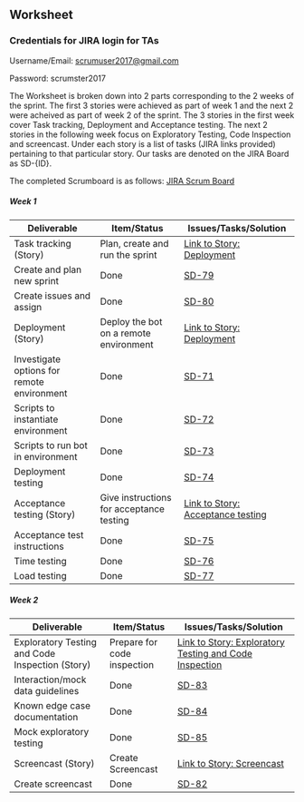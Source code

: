 ## Worksheet

### Credentials for JIRA login for TAs
Username/Email: scrumuser2017@gmail.com

Password: scrumster2017

The Worksheet is broken down into 2 parts corresponding to the 2 weeks of the sprint. The first 3 stories were achieved as part of week 1 and the next 2 were acheived as part of week 2 of the sprint. The 3 stories in the first week cover Task tracking, Deployment and Acceptance testing. The next 2 stories in the following week focus on Exploratory Testing, Code Inspection and screencast. Under each story is a list of tasks (JIRA links provided) pertaining to that particular story. Our tasks are denoted on the JIRA Board as SD-{ID}.

The completed Scrumboard is as follows: [JIRA Scrum Board]()

##### Week 1

| Deliverable   | Item/Status   |  Issues/Tasks/Solution
| ------------- | ------------  |  ------------
| Task tracking (Story)      | Plan, create and run the sprint          | [Link to Story: Deployment](https://scrumster.atlassian.net/browse/SD-78)
| Create and plan new sprint    | Done             |   [SD-79](https://scrumster.atlassian.net/browse/SD-79)
| Create issues and assign     | Done            |  [SD-80](https://scrumster.atlassian.net/browse/SD-80)
| Deployment (Story)      | Deploy the bot on a remote environment          | [Link to Story: Deployment](https://scrumster.atlassian.net/browse/SD-67)
| Investigate options for remote environment     | Done             | [SD-71](https://scrumster.atlassian.net/browse/SD-71)
| Scripts to instantiate environment     | Done             |  [SD-72](https://scrumster.atlassian.net/browse/SD-72)
| Scripts to run bot in environment      | Done             |  [SD-73](https://scrumster.atlassian.net/browse/SD-73)
| Deployment testing      | Done             |  [SD-74](https://scrumster.atlassian.net/browse/SD-74)
| Acceptance testing (Story)      | Give instructions for acceptance testing         | [Link to Story: Acceptance testing](https://scrumster.atlassian.net/browse/SD-68)
| Acceptance test instructions     | Done             | [SD-75](https://scrumster.atlassian.net/browse/SD-75)
| Time testing     | Done             |  [SD-76](https://scrumster.atlassian.net/browse/SD-76)
| Load testing     | Done             |  [SD-77](https://scrumster.atlassian.net/browse/SD-77)

##### Week 2

| Deliverable   | Item/Status   |  Issues/Tasks/Solution
| ------------- | ------------  |  ------------
| Exploratory Testing and Code Inspection (Story)     | Prepare for code inspection          | [Link to Story: Exploratory Testing and Code Inspection](https://scrumster.atlassian.net/browse/SD-69)
| Interaction/mock data guidelines    | Done             |   [SD-83](https://scrumster.atlassian.net/browse/SD-83)
| Known edge case documentation     | Done            |  [SD-84](https://scrumster.atlassian.net/browse/SD-84)
| Mock exploratory testing      | Done             | [SD-85](https://scrumster.atlassian.net/browse/SD-85)
| Screencast (Story)   |    Create Screencast       | [Link to Story: Screencast](https://scrumster.atlassian.net/browse/SD-70)
| Create screencast      | Done             | [SD-82 ](https://scrumster.atlassian.net/browse/SD-82)


